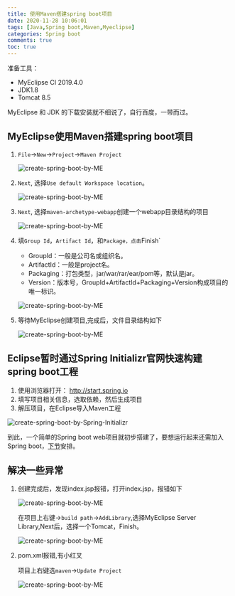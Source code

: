 ```yaml
---
title: 使用Maven搭建spring boot项目
date: 2020-11-28 10:06:01
tags: [Java,Spring boot,Maven,Myeclipse]
categories: Spring boot
comments: true
toc: true
---
```


准备工具：

- MyEclipse CI 2019.4.0
- JDK1.8
- Tomcat 8.5

MyEclipse 和 JDK 的下载安装就不细说了，自行百度，一带而过。

<!--more-->

## MyEclipse使用Maven搭建spring boot项目

1. `File`->`New`->`Project`->`Maven Project`

   ![create-spring-boot-by-ME](https://gitee.com/Sogrey/gitee-cdn/raw/master/imgs/create-spring-boot-by-ME1.png)

2. `Next`, 选择`Use default Workspace location`。

   ![create-spring-boot-by-ME](https://gitee.com/Sogrey/gitee-cdn/raw/master/imgs/create-spring-boot-by-ME2.png)

3. `Next`, 选择`maven-archetype-webapp`创建一个webapp目录结构的项目

   ![create-spring-boot-by-ME](https://gitee.com/Sogrey/gitee-cdn/raw/master/imgs/create-spring-boot-by-ME3.png)

4. 填`Group Id`，`Artifact Id`，和`Package，点击`Finish`

   - GroupId：一般是公司名或组织名。
   - ArtifactId：一般是project名。
   - Packaging：打包类型，jar/war/rar/ear/pom等，默认是jar。
   - Version：版本号，GroupId+ArtifactId+Packaging+Version构成项目的唯一标识。

   ![create-spring-boot-by-ME](https://gitee.com/Sogrey/gitee-cdn/raw/master/imgs/create-spring-boot-by-ME4.png)

5. 等待MyEclipse创建项目,完成后，文件目录结构如下

   ![create-spring-boot-by-ME](https://gitee.com/Sogrey/gitee-cdn/raw/master/imgs/create-spring-boot-by-ME5.png)

## Eclipse暂时通过Spring Initializr官网快速构建spring boot工程

1. 使用浏览器打开： http://start.spring.io
1. 填写项目相关信息，选取依赖，然后生成项目
1. 解压项目，在Eclipse导入Maven工程


![create-spring-boot-by-Spring-Initializr](https://gitee.com/Sogrey/gitee-cdn/raw/master/imgs/create-spring-boot-by-Spring-Initializr.png)

到此，一个简单的Spring boot web项目就初步搭建了，要想运行起来还需加入Spring boot，[下节](/article/使用Maven搭建spring-boot项目（下）/)安排。

## 解决一些异常

1. 创建完成后，发现index.jsp报错，打开index.jsp，报错如下

   ![create-spring-boot-by-ME](https://gitee.com/Sogrey/gitee-cdn/raw/master/imgs/create-spring-boot-by-ME6.png)
   
   在项目上右键->`build path`->`AddLibrary`,选择MyEclipse Server Library,Next后，选择一个Tomcat，Finish。
   
   ![create-spring-boot-by-ME](https://gitee.com/Sogrey/gitee-cdn/raw/master/imgs/create-spring-boot-by-ME8.png)
   
2. pom.xml报错,有小红叉

   项目上右键选`maven`->`Update Project`

   ![create-spring-boot-by-ME](https://gitee.com/Sogrey/gitee-cdn/raw/master/imgs/create-spring-boot-by-ME9.png)


